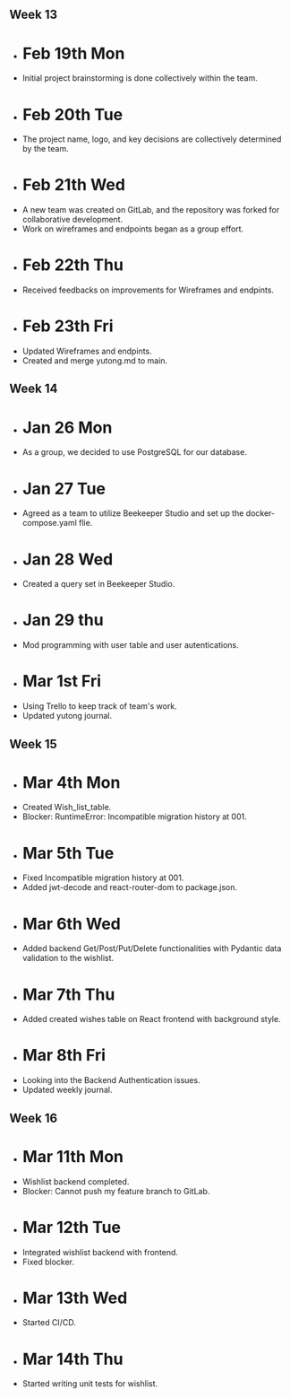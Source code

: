 


## Week 13

+ # Feb 19th Mon 
- Initial project brainstorming is done collectively within the team.

+ # Feb 20th Tue
- The project name, logo, and key decisions are collectively determined by the team.

+ # Feb 21th Wed
- A new team was created on GitLab, and the repository was forked for collaborative development.
- Work on wireframes and endpoints began as a group effort.

+ # Feb 22th Thu
- Received feedbacks on improvements for Wireframes and endpints. 

+ # Feb 23th Fri
- Updated Wireframes and endpints. 
- Created and merge yutong.md to main. 

## Week 14

+ # Jan 26 Mon
- As a group, we decided to use PostgreSQL for our database.

+ # Jan 27 Tue
- Agreed as a team to utilize Beekeeper Studio and set up the docker-compose.yaml flie.

+ # Jan 28 Wed

- Created a query set in Beekeeper Studio.

+ # Jan 29 thu
- Mod programming with user table and user autentications. 

+ # Mar 1st Fri
- Using Trello to keep track of team's work. 
- Updated yutong journal. 


## Week 15

+ # Mar 4th Mon
- Created Wish_list_table.
- Blocker: RuntimeError: Incompatible migration history at 001.

+ # Mar 5th Tue
- Fixed Incompatible migration history at 001.
- Added jwt-decode and react-router-dom to package.json.

+ # Mar 6th Wed
- Added backend Get/Post/Put/Delete functionalities with Pydantic data validation to the wishlist.

+ # Mar 7th Thu
- Added created wishes table on React frontend with background style.

+ # Mar 8th Fri
- Looking into the Backend Authentication issues.
- Updated weekly journal.

## Week 16

-   # Mar 11th Mon

*   Wishlist backend completed.
*   Blocker: Cannot push my feature branch to GitLab.

-   # Mar 12th Tue

*   Integrated wishlist backend with frontend.
*   Fixed blocker.

-   # Mar 13th Wed

*   Started CI/CD.

-   # Mar 14th Thu

*   Started writing unit tests for wishlist.
